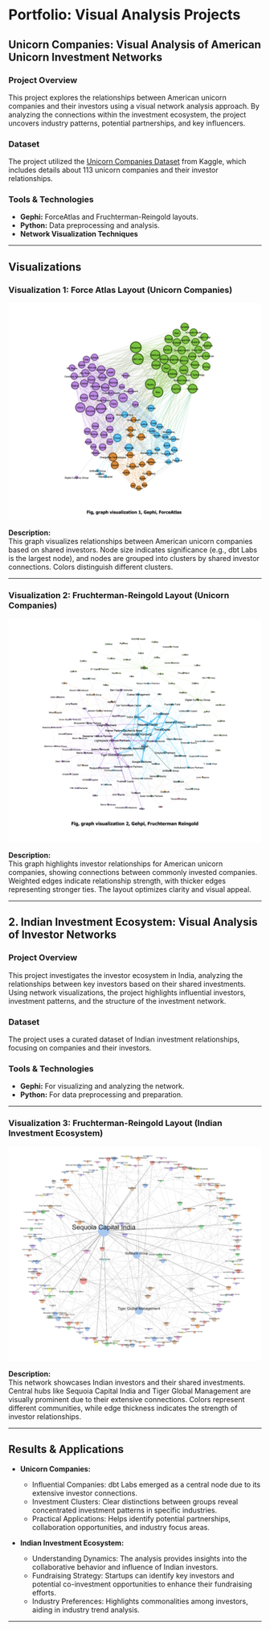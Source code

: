 # Portfolio: Visual Analysis Projects

## Unicorn Companies: Visual Analysis of American Unicorn Investment Networks

### Project Overview
This project explores the relationships between American unicorn companies and their investors using a visual network analysis approach. By analyzing the connections within the investment ecosystem, the project uncovers industry patterns, potential partnerships, and key influencers.

### Dataset
The project utilized the [Unicorn Companies Dataset](https://www.kaggle.com/datasets/deepcontractor/unicorn-companies-dataset) from Kaggle, which includes details about 113 unicorn companies and their investor relationships.

### Tools & Technologies
- **Gephi:** ForceAtlas and Fruchterman-Reingold layouts.
- **Python:** Data preprocessing and analysis.
- **Network Visualization Techniques**

---

## Visualizations

### Visualization 1: Force Atlas Layout (Unicorn Companies)
![Visualization 1 - Force Atlas Layout](https://github.com/imvishal09/Unicorn-Companies-Visual-Analysis-of-American-Unicorn-Investment-Networks/blob/main/Graph%20Visulaisation%201.jpg)

**Description:**  
This graph visualizes relationships between American unicorn companies based on shared investors. Node size indicates significance (e.g., dbt Labs is the largest node), and nodes are grouped into clusters by shared investor connections. Colors distinguish different clusters.

---

### Visualization 2: Fruchterman-Reingold Layout (Unicorn Companies)
![Visualization 2 - Fruchterman-Reingold Layout](https://github.com/imvishal09/Unicorn-Companies-Visual-Analysis-of-American-Unicorn-Investment-Networks/blob/main/Graph%20Visualisation%202.jpg)

**Description:**  
This graph highlights investor relationships for American unicorn companies, showing connections between commonly invested companies. Weighted edges indicate relationship strength, with thicker edges representing stronger ties. The layout optimizes clarity and visual appeal.

---

## 2. Indian Investment Ecosystem: Visual Analysis of Investor Networks

### Project Overview
This project investigates the investor ecosystem in India, analyzing the relationships between key investors based on their shared investments. Using network visualizations, the project highlights influential investors, investment patterns, and the structure of the investment network.

### Dataset
The project uses a curated dataset of Indian investment relationships, focusing on companies and their investors.

### Tools & Technologies
- **Gephi:** For visualizing and analyzing the network.
- **Python:** For data preprocessing and preparation.

---

### Visualization 3: Fruchterman-Reingold Layout (Indian Investment Ecosystem)
![Visualization 3 - Indian Investor Network](https://github.com/imvishal09/Unicorn-Companies-Visual-Analysis-of-American-Unicorn-Investment-Networks/blob/main/Graph%20Visualisaton%203.jpg)

**Description:**  
This network showcases Indian investors and their shared investments. Central hubs like Sequoia Capital India and Tiger Global Management are visually prominent due to their extensive connections. Colors represent different communities, while edge thickness indicates the strength of investor relationships.

---

## Results & Applications
- **Unicorn Companies:**
  - Influential Companies: dbt Labs emerged as a central node due to its extensive investor connections.
  - Investment Clusters: Clear distinctions between groups reveal concentrated investment patterns in specific industries.
  - Practical Applications: Helps identify potential partnerships, collaboration opportunities, and industry focus areas.

- **Indian Investment Ecosystem:**
  - Understanding Dynamics: The analysis provides insights into the collaborative behavior and influence of Indian investors.
  - Fundraising Strategy: Startups can identify key investors and potential co-investment opportunities to enhance their fundraising efforts.
  - Industry Preferences: Highlights commonalities among investors, aiding in industry trend analysis.

---

